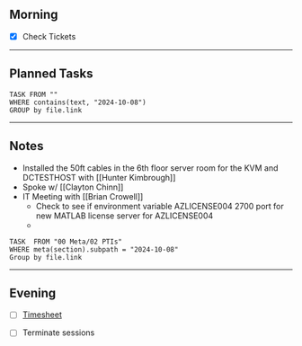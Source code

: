 ## Morning
- [x] Check Tickets

---
## Planned Tasks
~~~dataview
TASK FROM ""
WHERE contains(text, "2024-10-08")
GROUP by file.link
~~~
---
## Notes
- Installed the 50ft cables in the 6th floor server room for the KVM and DCTESTHOST with [[Hunter Kimbrough]]
- Spoke w/ [[Clayton Chinn]]
- IT Meeting with [[Brian Crowell]]
	- Check to see if environment variable AZLICENSE004 2700 port for new MATLAB license server for AZLICENSE004
	- 

~~~dataview
TASK  FROM "00 Meta/02 PTIs"
WHERE meta(section).subpath = "2024-10-08"
Group by file.link
~~~
---
## Evening
- [ ] [Timesheet]()
- [ ] Terminate sessions

